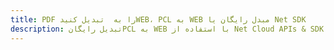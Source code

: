 ---title: PDF را به  تبدیل کنیدWEB، PCL به WEB مبدل رایگان یا Net SDKdescription: تبدیل رایگانPCL به WEB با استفاده از Net Cloud APIs & SDK همچنین اسناد PDF را در Cloud ایجاد، ویرایش و رندر کنید.---